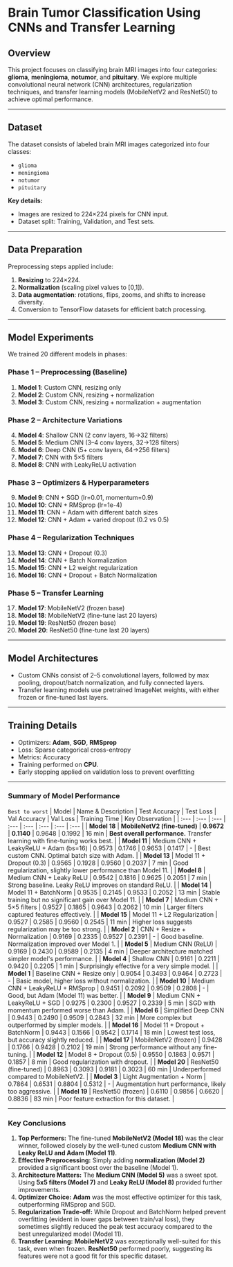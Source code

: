 # Brain Tumor Classification Using CNNs and Transfer Learning

## Overview

This project focuses on classifying brain MRI images into four categories: **glioma**, **meningioma**, **notumor**, and **pituitary**. We explore multiple convolutional neural network (CNN) architectures, regularization techniques, and transfer learning models (MobileNetV2 and ResNet50) to achieve optimal performance. 

---

## Dataset
The dataset consists of labeled brain MRI images categorized into four classes:
- `glioma`
- `meningioma`
- `notumor`
- `pituitary`

**Key details:**
- Images are resized to 224×224 pixels for CNN input.
- Dataset split: Training, Validation, and Test sets.

---

## Data Preparation
Preprocessing steps applied include:
1. **Resizing** to 224×224.
2. **Normalization** (scaling pixel values to [0,1]).
3. **Data augmentation**: rotations, flips, zooms, and shifts to increase diversity.
4. Conversion to TensorFlow datasets for efficient batch processing.

---

## Model Experiments
We trained 20 different models in phases:

### Phase 1 – Preprocessing (Baseline)
1. **Model 1**: Custom CNN, resizing only  
2. **Model 2**: Custom CNN, resizing + normalization  
3. **Model 3**: Custom CNN, resizing + normalization + augmentation  

### Phase 2 – Architecture Variations
4. **Model 4**: Shallow CNN (2 conv layers, 16→32 filters)  
5. **Model 5**: Medium CNN (3–4 conv layers, 32→128 filters)  
6. **Model 6**: Deep CNN (5+ conv layers, 64→256 filters)  
7. **Model 7**: CNN with 5×5 filters  
8. **Model 8**: CNN with LeakyReLU activation  

### Phase 3 – Optimizers & Hyperparameters
9. **Model 9**: CNN + SGD (lr=0.01, momentum=0.9)  
10. **Model 10**: CNN + RMSprop (lr=1e-4)  
11. **Model 11**: CNN + Adam with different batch sizes  
12. **Model 12**: CNN + Adam + varied dropout (0.2 vs 0.5)  

### Phase 4 – Regularization Techniques
13. **Model 13**: CNN + Dropout (0.3)  
14. **Model 14**: CNN + Batch Normalization  
15. **Model 15**: CNN + L2 weight regularization  
16. **Model 16**: CNN + Dropout + Batch Normalization  

### Phase 5 – Transfer Learning
17. **Model 17**: MobileNetV2 (frozen base)  
18. **Model 18**: MobileNetV2 (fine-tune last 20 layers)  
19. **Model 19**: ResNet50 (frozen base)  
20. **Model 20**: ResNet50 (fine-tune last 20 layers)  

---

## Model Architectures
- Custom CNNs consist of 2–5 convolutional layers, followed by max pooling, dropout/batch normalization, and fully connected layers.  
- Transfer learning models use pretrained ImageNet weights, with either frozen or fine-tuned last layers.

---

## Training Details
- Optimizers: **Adam**, **SGD**, **RMSprop**  
- Loss: Sparse categorical cross-entropy  
- Metrics: Accuracy  
- Training performed on **CPU**.
- Early stopping applied on validation loss to prevent overfitting  

---


### Summary of Model Performance
`Best to worst`
| Model | Name & Description | Test Accuracy | Test Loss | Val Accuracy | Val Loss | Training Time | Key Observation |
| :--- | :--- | :--- | :--- | :--- | :--- | :--- | :--- |
| **Model 18** | **MobileNetV2 (fine-tuned)** | **0.9672** | **0.1140** | 0.9648 | 0.1992 | 16 min | **Best overall performance.** Transfer learning with fine-tuning works best. |
| **Model 11** | Medium CNN + LeakyReLU + Adam (bs=16) | 0.9573 | 0.1746 | 0.9653 | 0.1417 | - | Best custom CNN. Optimal batch size with Adam. |
| **Model 13** | Model 11 + Dropout (0.3) | 0.9565 | 0.1928 | 0.9560 | 0.2037 | 7 min | Good regularization, slightly lower performance than Model 11. |
| **Model 8** | Medium CNN + Leaky ReLU | 0.9542 | 0.1816 | 0.9625 | 0.2051 | 7 min | Strong baseline. Leaky ReLU improves on standard ReLU. |
| **Model 14** | Model 11 + BatchNorm | 0.9535 | 0.2145 | 0.9533 | 0.2052 | 13 min | Stable training but no significant gain over Model 11. |
| **Model 7** | Medium CNN + 5×5 filters | 0.9527 | 0.1865 | 0.9643 | 0.2062 | 10 min | Larger filters captured features effectively. |
| **Model 15** | Model 11 + L2 Regularization | 0.9527 | 0.2585 | 0.9560 | 0.2545 | 11 min | Higher loss suggests regularization may be too strong. |
| **Model 2** | CNN + Resize + Normalization | 0.9169 | 0.2335 | 0.9527 | 0.2391 | - | Good baseline. Normalization improved over Model 1. |
| **Model 5** | Medium CNN (ReLU) | 0.9169 | 0.2430 | 0.9589 | 0.2135 | 4 min | Deeper architecture matched simpler model's performance. |
| **Model 4** | Shallow CNN | 0.9161 | 0.2211 | 0.9420 | 0.2205 | 1 min | Surprisingly effective for a very simple model. |
| **Model 1** | Baseline CNN + Resize only | 0.9054 | 0.3493 | 0.9464 | 0.2723 | - | Basic model, higher loss without normalization. |
| **Model 10** | Medium CNN + LeakyReLU + RMSprop | 0.9451 | 0.2092 | 0.9509 | 0.2808 | - | Good, but Adam (Model 11) was better. |
| **Model 9** | Medium CNN + LeakyReLU + SGD | 0.9275 | 0.2300 | 0.9527 | 0.2339 | 5 min | SGD with momentum performed worse than Adam. |
| **Model 6** | Simplified Deep CNN | 0.9443 | 0.2490 | 0.9509 | 0.2843 | 32 min | More complex but outperformed by simpler models. |
| **Model 16** | Model 11 + Dropout + BatchNorm | 0.9443 | 0.1566 | 0.9542 | 0.1714 | 18 min | Lowest test loss, but accuracy slightly reduced. |
| **Model 17** | MobileNetV2 (frozen) | 0.9428 | 0.1766 | 0.9428 | 0.2102 | 19 min | Strong performance without any fine-tuning. |
| **Model 12** | Model 8 + Dropout (0.5) | 0.9550 | 0.1863 | 0.9571 | 0.1857 | 8 min | Good regularization with dropout. |
| **Model 20** | ResNet50 (fine-tuned) | 0.8963 | 0.3093 | 0.9181 | 0.3023 | 60 min | Underperformed compared to MobileNetV2. |
| **Model 3** | Light Augmentation + Norm | 0.7864 | 0.6531 | 0.8804 | 0.5312 | - | Augmentation hurt performance, likely too aggressive. |
| **Model 19** | ResNet50 (frozen) | 0.6110 | 0.9856 | 0.6620 | 0.8836 | 83 min | Poor feature extraction for this dataset. |

---

### Key Conclusions

1.  **Top Performers:** The fine-tuned **MobileNetV2 (Model 18)** was the clear winner, followed closely by the well-tuned custom **Medium CNN with Leaky ReLU and Adam (Model 11)**.
2.  **Effective Preprocessing:** Simply adding **normalization (Model 2)** provided a significant boost over the baseline (Model 1).
3.  **Architecture Matters:** The **Medium CNN (Model 5)** was a sweet spot. Using **5x5 filters (Model 7)** and **Leaky ReLU (Model 8)** provided further improvements.
4.  **Optimizer Choice:** **Adam** was the most effective optimizer for this task, outperforming RMSprop and SGD.
5.  **Regularization Trade-off:** While Dropout and BatchNorm helped prevent overfitting (evident in lower gaps between train/val loss), they sometimes slightly reduced the peak test accuracy compared to the best unregularized model (Model 11).
6.  **Transfer Learning:** **MobileNetV2** was exceptionally well-suited for this task, even when frozen. **ResNet50** performed poorly, suggesting its features were not a good fit for this specific dataset.


